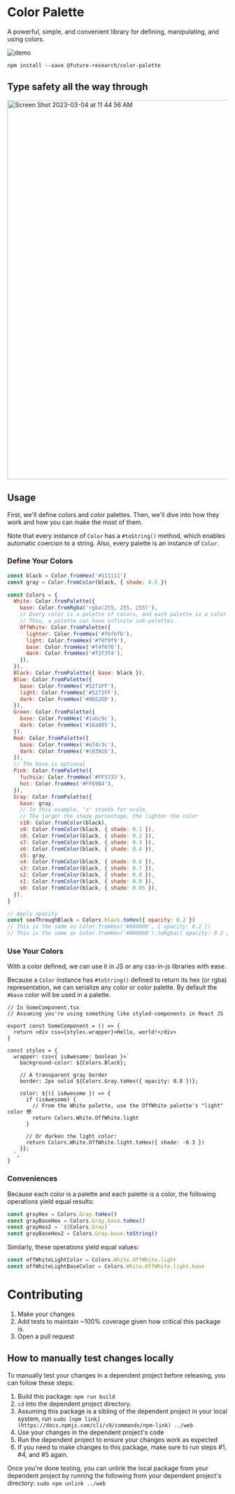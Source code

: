 # Color Palette

A powerful, simple, and convenient library for defining, manipulating, and using colors.

![demo](https://github.com/future-research/dashboard/assets/5778798/05ce807b-3bca-4a87-a2d0-b55f36804204)

```
npm install --save @future-research/color-palette
```

## Type safety all the way through

<img width="866" alt="Screen Shot 2023-03-04 at 11 44 56 AM" src="https://user-images.githubusercontent.com/5778798/222918282-2de50e30-a30e-4c15-bf55-1bd24094e6ed.png">

## Usage

First, we'll define colors and color palettes. Then, we'll dive into how they work and how you can make the most of them.

Note that every instance of `Color` has a `#toString()` method, which enables automatic coercion to a string. Also, every palette is an instance of `Color`.

### Define Your Colors

```js
const black = Color.fromHex('#111111')
const gray = Color.fromColor(black, { shade: 0.5 })

const Colors = {
  White: Color.fromPalette({
    base: Color.fromRgba('rgba(255, 255, 255)'),
    // Every color is a palette of colors, and each palette is a color.
    // Thus, a palette can have infinite sub-palettes.
    OffWhite: Color.fromPalette({
      lighter: Color.fromHex('#fbfbfb'),
      light: Color.fromHex('#f8f9f9'),
      base: Color.fromHex('#f4f6f6'),
      dark: Color.fromHex('#f2f3f4'),
    }),
  }),
  Black: Color.fromPalette({ base: black }),
  Blue: Color.fromPalette({
    base: Color.fromHex('#5271FF'),
    light: Color.fromHex('#5271FF'),
    dark: Color.fromHex('#0652DD'),
  }),
  Green: Color.fromPalette({
    base: Color.fromHex('#1abc9c'),
    dark: Color.fromHex('#16a085'),
  }),
  Red: Color.fromPalette({
    base: Color.fromHex('#e74c3c'),
    dark: Color.fromHex('#c0392b'),
  }),
  // The base is optional
  Pink: Color.fromPalette({
    fuchsia: Color.fromHex('#FF5733'),
    hot: Color.fromHex('#FF69B4'),
  }),
  Gray: Color.fromPalette({
    base: gray,
    // In this example, "s" stands for scale.
    // The larger the shade percentage, the lighter the color
    s10: Color.fromColor(black),
    s9: Color.fromColor(black, { shade: 0.1 }),
    s8: Color.fromColor(black, { shade: 0.2 }),
    s7: Color.fromColor(black, { shade: 0.3 }),
    s6: Color.fromColor(black, { shade: 0.4 }),
    s5: gray,
    s4: Color.fromColor(black, { shade: 0.6 }),
    s3: Color.fromColor(black, { shade: 0.7 }),
    s2: Color.fromColor(black, { shade: 0.8 }),
    s1: Color.fromColor(black, { shade: 0.9 }),
    s0: Color.fromColor(black, { shade: 0.95 }),
  }),
}

// Apply opacity
const seeThroughBlack = Colors.black.toHex({ opacity: 0.2 })
// This is the same as Color.fromHex('#000000', { opacity: 0.2 })
// This is the same as Color.fromHex('#000000').toRgba({ opacity: 0.2 })
```

### Use Your Colors

With a color defined, we can use it in JS or any css-in-js libraries with ease.

Because a `Color` instance has `#toString()` defined to return its hex (or rgba) representation, we can serialize any color or color palette. By default the `#base` color will be used in a palette.

```tsx
// In SomeComponent.tsx
// Assuming you're using something like styled-components in React JS

export const SomeComponent = () => {
  return <div css={styles.wrapper}>Hello, world!</div>
}

const styles = {
  wrapper: css<{ isAwesome: boolean }>`
    background-color: ${Colors.Black};

    // A transparent gray border
    border: 2px solid ${Colors.Gray.toHex({ opacity: 0.8 })};

    color: ${({ isAwesome }) => {
      if (isAwesome) {
        // From the White palette, use the OffWhite palette's "light" color 😎
        return Colors.White.OffWhite.light
      }

      // Or darken the light color:
      return Colors.White.OffWhite.light.toHex({ shade: -0.3 })
    }};
  `,
}
```

### Conveniences

Because each color is a palette and each palette is a color, the following operations yield equal results:

```js
const grayHex = Colors.Gray.toHex()
const grayBaseHex = Colors.Gray.base.toHex()
const grayHex2 = `${Colors.Gray}`
const grayBaseHex2 = Colors.Gray.base.toString()
```

Similarly, these operations yield equal values:

```js
const offWhiteLightColor = Colors.White.OffWhite.light
const offWhiteLightBaseColor = Colors.White.OffWhite.light.base
```

# Contributing

1. Make your changes
2. Add tests to maintain ~100% coverage given how critical this package is.
3. Open a pull request

## How to manually test changes locally

To manually test your changes in a dependent project before releasing, you can follow these steps:

1. Build this package: `npm run build`
2. `cd` into the dependent project directory.
3. Assuming this package is a sibling of the dependent project in your local system,
   run `sudo [npm link](https://docs.npmjs.com/cli/v9/commands/npm-link) ../web`
4. Use your changes in the dependent project's code
5. Run the dependent project to ensure your changes work as expected
6. If you need to make changes to this package, make sure to run steps #1, #4, and #5 again.

Once you're done testing, you can unlink the local package from your dependent project by running the following from your dependent project's directory:
`sudo npm unlink ../web`
